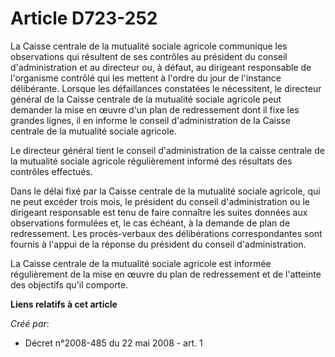 # Article D723-252

La Caisse centrale de la mutualité sociale agricole communique les observations qui résultent de ses contrôles au président
du conseil d'administration et au directeur ou, à défaut, au dirigeant responsable de l'organisme contrôlé qui les mettent à
l'ordre du jour de l'instance délibérante. Lorsque les défaillances constatées le nécessitent, le directeur général de la
Caisse centrale de la mutualité sociale agricole peut demander la mise en œuvre d'un plan de redressement dont il fixe les
grandes lignes, il en informe le conseil d'administration de la Caisse centrale de la mutualité sociale agricole. 

Le directeur général tient le conseil d'administration de la caisse centrale de la mutualité sociale agricole régulièrement
informé des résultats des contrôles effectués. 

Dans le délai fixé par la Caisse centrale de la mutualité sociale agricole, qui ne peut excéder trois mois, le président du
conseil d'administration ou le dirigeant responsable est tenu de faire connaître les suites données aux observations
formulées et, le cas échéant, à la demande de plan de redressement. Les procès-verbaux des délibérations correspondantes sont
fournis à l'appui de la réponse du président du conseil d'administration. 

La Caisse centrale de la mutualité sociale agricole est informée régulièrement de la mise en œuvre du plan de redressement et
de l'atteinte des objectifs qu'il comporte.

**Liens relatifs à cet article**

_Créé par_:

  - Décret n°2008-485 du 22 mai 2008 - art. 1
